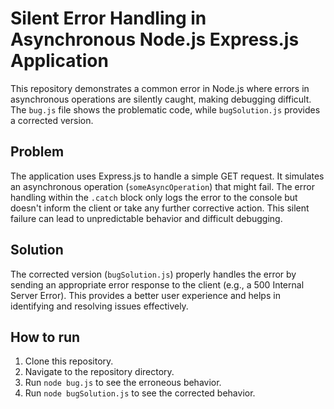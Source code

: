 # Silent Error Handling in Asynchronous Node.js Express.js Application

This repository demonstrates a common error in Node.js where errors in asynchronous operations are silently caught, making debugging difficult.  The `bug.js` file shows the problematic code, while `bugSolution.js` provides a corrected version.

## Problem

The application uses Express.js to handle a simple GET request.  It simulates an asynchronous operation (`someAsyncOperation`) that might fail. The error handling within the `.catch` block only logs the error to the console but doesn't inform the client or take any further corrective action.  This silent failure can lead to unpredictable behavior and difficult debugging. 

## Solution

The corrected version (`bugSolution.js`) properly handles the error by sending an appropriate error response to the client (e.g., a 500 Internal Server Error).  This provides a better user experience and helps in identifying and resolving issues effectively.

## How to run

1. Clone this repository.
2. Navigate to the repository directory.
3. Run `node bug.js` to see the erroneous behavior.
4. Run `node bugSolution.js` to see the corrected behavior.